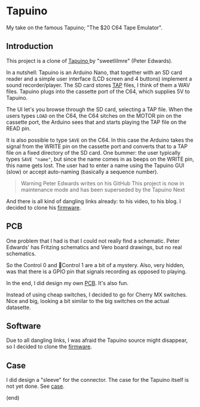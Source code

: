 # Tapuino

My take on the famous Tapuino; "The $20 C64 Tape Emulator".


## Introduction

This project is a clone of [Tapuino ](https://github.com/sweetlilmre/tapuino) by "sweetlilmre" (Peter Edwards).

In a nutshell: Tapuino is an Arduino Nano, that together with an SD card reader and a 
simple user interface (LCD screen and 4 buttons) implement a sound recorder/player. 
The SD card stores [TAP](http://unusedino.de/ec64/technical/formats/tap.html) files,
I think of them a WAV files. Tapuino plugs into the cassette port of the C64, which 
supplies 5V to Tapuino.

The UI let's you browse through the SD card, selecting a TAP file.
When the users types `LOAD` on the C64, the C64 sitches on the MOTOR pin on the cassette 
port, the Arduino sees that and starts playing the TAP file on the READ pin.

It is also possible to type `SAVE` on the C64. In this case the Arduino takes the signal
from the WRITE pin on the cassette port and converts that to a TAP file on a fixed
directory of the SD card. One bummer: the user typically types `SAVE "name"`, but since
the name comes in as beeps on the WRITE pin, this name gets lost. The user had to
enter a name using the Tapuino GUI (slow) or accept auto-naming (basically a sequence number).

> Warning Peter Edwards writes on his GitHub
> This project is now in maintenance mode and has been superseded by the Tapuino Next

And there is all kind of dangling links already: to his video, to his blog.
I decided to clone his [firmware](firmware).


## PCB

One problem that I had is that I could not really find a schematic. 
Peter Edwards' has Fritzing schematics and Vero board drawings, but no real schematics.

So the Control 0 and Control 1 are a bit of a mystery.
Also, very hidden, was that there is a GPIO pin that signals recording as opposed to playing. 

In the end, I did design my own [PCB](pcb).
It's also fun.

Instead of using cheap switches, I decided to go for Cherry MX switches.
Nice and big, looking a bit similar to the big switches on the actual datasette.


## Software

Due to all dangling links, I was afraid the Tapuino source might disappear, so 
I decided to clone the [firmware](firmware).


## Case

I did design a "sleeve" for the connector.
The case for the Tapuino itself is not yet done.
See [case](case).



(end)

